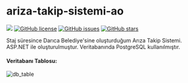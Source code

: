 # ariza-takip-sistemi-ao
![][ats-ao:shield-surum]
[![GitHub license](https://img.shields.io/github/license/alimoncul/ariza-takip-sistemi-ao.svg)](https://github.com/alimoncul/ariza-takip-sistemi-ao/blob/master/LICENSE)
[![GitHub issues](https://img.shields.io/github/issues/alimoncul/ariza-takip-sistemi-ao.svg)](https://github.com/alimoncul/ariza-takip-sistemi-ao/issues)
[![GitHub stars](https://img.shields.io/github/stars/alimoncul/ariza-takip-sistemi-ao.svg)](https://github.com/alimoncul/ariza-takip-sistemi-ao/stargazers)

Staj süresince Darıca Belediye'sine oluşturduğum Arıza Takip Sistemi. ASP.NET ile oluşturulmuştur. Veritabanında PostgreSQL kullanılmıştır.

#### Veritabanı Tablosu:
![db_table](https://i.gyazo.com/46fd666b96f8cfee1ef46c7411410148.png)

[ats-ao:shield-surum]:https://img.shields.io/badge/S%C3%BCr%C3%BCm-v1.0-yellow.svg
